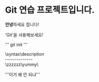# Git 연습 프로젝트입니다.

**안녕**하세요 접니다!

'Git'을 사용해보세요!
 
'''
git init
'''

\syntax\description\
\-------\-------\
\zzzzzz\yummy\

'''이거 왜 안 되냐'''

